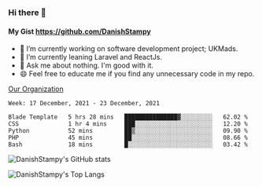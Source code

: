 ### Hi there 👋

#### My Gist https://github.com/DanishStampy

- 🔭 I’m currently working on software development project; UKMads.
- 🌱 I’m currently leaning Laravel and ReactJs.
- 💬 Ask me about nothing. I'm good with it.
- 😄 Feel free to educate me if you find any unnecessary code in my repo.


[Our Organization](https://github.com/lepak-xyz)
<br>

<!--START_SECTION:waka-->
```text
Week: 17 December, 2021 - 23 December, 2021

Blade Template   5 hrs 28 mins   ███████████████▓░░░░░░░░░   62.02 % 
CSS              1 hr 4 mins     ███░░░░░░░░░░░░░░░░░░░░░░   12.20 % 
Python           52 mins         ██▒░░░░░░░░░░░░░░░░░░░░░░   09.90 % 
PHP              45 mins         ██░░░░░░░░░░░░░░░░░░░░░░░   08.66 % 
Bash             18 mins         █░░░░░░░░░░░░░░░░░░░░░░░░   03.42 % 
```
<!--END_SECTION:waka-->

![DanishStampy's GitHub stats](https://github-readme-stats.vercel.app/api?username=DanishStampy&show_icons=true&theme=tokyonight&hide_border=false)

![DanishStampy's Top Langs](https://github-readme-stats.vercel.app/api/top-langs/?username=DanishStampy&langs_count=10&layout=compact)



<!--
**DanishStampy/DanishStampy** is a ✨ _special_ ✨ repository because its `README.md` (this file) appears on your GitHub profile.

Here are some ideas to get you started:

- 🔭 I’m currently working on ...
- 🌱 I’m currently learning ...
- 👯 I’m looking to collaborate on ...
- 🤔 I’m looking for help with ...
- 💬 Ask me about ...
- 📫 How to reach me: ...
- 😄 Pronouns: ...
- ⚡ Fun fact: ...
-->
